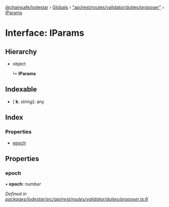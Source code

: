 [@chainsafe/lodestar](../README.md) › [Globals](../globals.md) › ["api/rest/routes/validator/duties/proposer"](../modules/_api_rest_routes_validator_duties_proposer_.md) › [IParams](_api_rest_routes_validator_duties_proposer_.iparams.md)

# Interface: IParams

## Hierarchy

* object

  ↳ **IParams**

## Indexable

* \[ **k**: *string*\]: any

## Index

### Properties

* [epoch](_api_rest_routes_validator_duties_proposer_.iparams.md#epoch)

## Properties

###  epoch

• **epoch**: *number*

*Defined in [packages/lodestar/src/api/rest/routes/validator/duties/proposer.ts:6](https://github.com/ChainSafe/lodestar/blob/e2d6cf7/packages/lodestar/src/api/rest/routes/validator/duties/proposer.ts#L6)*
